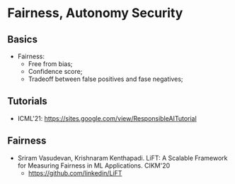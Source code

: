 # Fairness, Autonomy Security

## Basics
- Fairness:
	- Free from bias;
	- Confidence score;
	- Tradeoff between false positives and fase negatives;

## Tutorials
- ICML'21: https://sites.google.com/view/ResponsibleAITutorial

## Fairness
- Sriram Vasudevan, Krishnaram Kenthapadi. LiFT: A Scalable Framework for Measuring Fairness in ML Applications. CIKM'20
	- https://github.com/linkedin/LiFT
